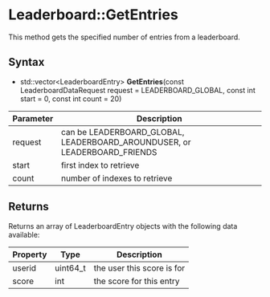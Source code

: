 # Leaderboard::GetEntries

This method gets the specified number of entries from a leaderboard.

## Syntax

- std::vector<LeaderboardEntry\> **GetEntries**(const LeaderboardDataRequest request = LEADERBOARD_GLOBAL, const int start = 0, const int count = 20)

| Parameter | Description |
|---|---|
| request | can be LEADERBOARD_GLOBAL, LEADERBOARD_AROUNDUSER, or LEADERBOARD_FRIENDS |
| start | first index to retrieve |
| count | number of indexes to retrieve |

## Returns

Returns an array of LeaderboardEntry objects with the following data available:

| Property | Type | Description |
|---|---|---|
| userid | uint64_t | the user this score is for |
| score | int | the score for this entry |
